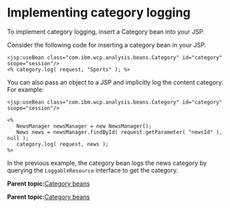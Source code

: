 # Implementing category logging 

To implement category logging, insert a Category bean into your JSP.

Consider the following code for inserting a category bean in your JSP.

```
<jsp:useBean class="com.ibm.wcp.analysis.beans.Category" id="category" scope="session"/>
<% category.log( request, "Sports" ); %>
```

You can also pass an object to a JSP and implicitly log the content category. For example:

```
<jsp:useBean class="com.ibm.wcp.analysis.beans.Category" id="category" scope="session"/>

<%
   NewsManager newsManager = new NewsManager();
   News news = newsManager.findById( request.getParameter( "newsId" ), null );
   category.log( request, news );
%>
```

In the previous example, the category bean logs the news category by querying the `LoggableResource` interface to get the category.

**Parent topic:**[Category beans ](../pzn/pzn_category_beans.md)

**Parent topic:**[Category beans ](../pzn/pzn_category_beans.md)

